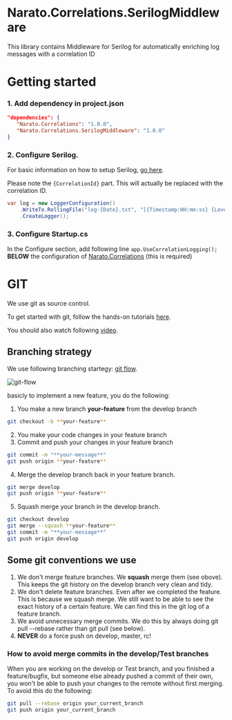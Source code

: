 # Narato.Correlations.SerilogMiddleware
This library contains Middleware for Serilog for automatically enriching log messages with a correlation ID

Getting started
==========
### 1. Add dependency in project.json

```json
"dependencies": {
   "Narato.Correlations": "1.0.0",
   "Narato.Correlations.SerilogMiddleware": "1.0.0" 
}
```

### 2. Configure Serilog.
For basic information on how to setup Serilog, [go here](https://github.com/serilog/serilog).

Please note the `{CorrelationId}` part. This will actually be replaced with the correlation ID.
```C#
var log = new LoggerConfiguration()
    .WriteTo.RollingFile("log-{Date}.txt", "[{Timestamp:HH:mm:ss} {Level} {CorrelationId}] {Message}{NewLine}{Exception}")
    .CreateLogger();
```

### 3. Configure Startup.cs
In the Configure section, add following line
`app.UseCorrelationLogging();`
**BELOW** the configuration of [Narato.Correlations](https://github.com/Narato/Narato.Correlations) (this is required)

GIT
===
We use git as source control.

To get started with git, follow the hands-on tutorials [here](https://try.github.io).

You should also watch following [video](https://www.youtube.com/watch?v=1ffBJ4sVUb4).

Branching strategy
---
We use following branching startegy: [git flow](http://nvie.com/posts/a-successful-git-branching-model/).

![git-flow](http://nvie.com/img/git-model@2x.png)

basicly to implement a new feature, you do the following:

1. You make a new branch **your-feature** from the develop branch 
```bash
git checkout -b **your-feature**
```
2. You make your code changes in your feature branch
3. Commit and push your changes in your feature branch 
```bash
git commit -m "**your-message**"
git push origin **your-feature**
```
4. Merge the develop branch back in your feature branch. 
```bash
git merge develop
git push origin **your-feature**
```
5. Squash merge your branch in the develop branch. 
```bash
git checkout develop
git merge --squash **your-feature**
git commit -m "**your-message**"
git push origin develop
```

Some git conventions we use
---------------------------
1. We don't merge feature branches. We **squash** merge them (see obove). This keeps the git history on the develop branch very clean and tidy.
2. We don't delete feature branches. Even after we completed the feature. This is because we squash merge. We still want to be able to see the exact history of a certain feature. We can find this in the git log of a feature branch.
3. We avoid unnecessary merge commits. We do this by always doing git pull --rebase rather than git pull (see below).
4. **NEVER** do a force push on develop, master, rc!

### How to avoid merge commits in the develop/Test branches
When you are working on the develop or Test branch, and you finished a feature/bugfix,
but someone else already pushed a commit of their own, you won't be able to push
your changes to the remote without first merging. To avoid this do the following:
```bash
git pull --rebase origin your_current_branch
git push origin your_current_branch
```